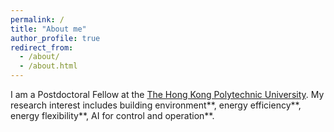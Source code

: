 ```yaml
---
permalink: /
title: "About me"
author_profile: true
redirect_from: 
  - /about/
  - /about.html
---
```


I am a Postdoctoral Fellow at the [The Hong Kong Polytechnic University](https://www.polyu.edu.hk). 
My research interest includes building environment**, energy efficiency**, energy flexibility**, AI for control and operation**.

